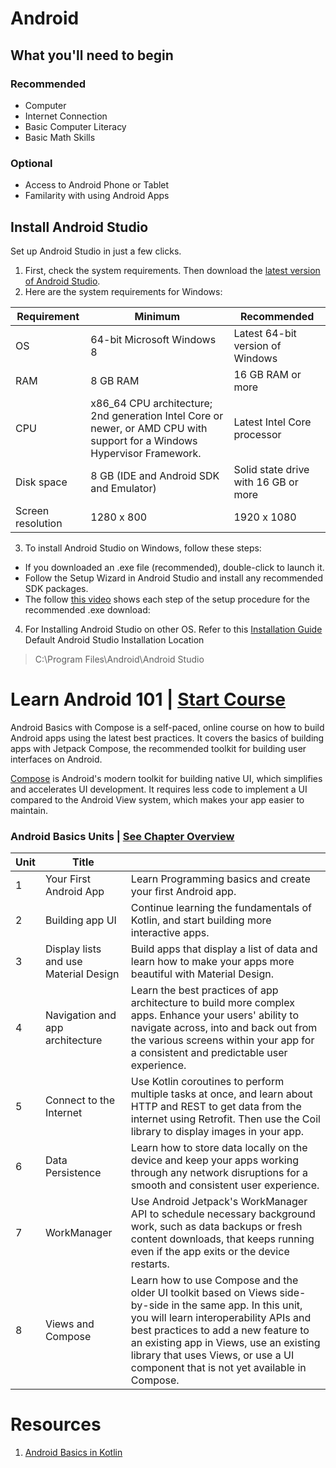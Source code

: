# Android

## What you'll need to begin

### Recommended
* Computer
* Internet Connection
* Basic Computer Literacy
* Basic Math Skills

### Optional
* Access to Android Phone or Tablet
* Familarity with using Android Apps

## Install Android Studio
Set up Android Studio in just a few clicks.
1.  First, check the system requirements. Then download the <a href="https://developer.android.com/studio">latest version of Android Studio</a>.
2.  Here are the system requirements for Windows:

| Requirement	| Minimum	|Recommended |
|--------------|---------|------------|
OS	| 64-bit Microsoft Windows 8	| Latest 64-bit version of Windows
RAM	 |8 GB RAM	| 16 GB RAM or more
CPU	| x86_64 CPU architecture; 2nd generation Intel Core or newer, or AMD CPU with support for a Windows Hypervisor Framework.|	Latest Intel Core processor
Disk space |	8 GB (IDE and Android SDK and Emulator)	| Solid state drive with 16 GB or more
Screen resolution |	1280 x 800	| 1920 x 1080


3. To install Android Studio on Windows, follow these steps:
* If you downloaded an .exe file (recommended), double-click to launch it.
* Follow the Setup Wizard in Android Studio and install any recommended SDK packages.
* The follow [this video](https://developer.android.com/static/studio/videos/studio-install-windows.mp4) shows each step of the setup procedure for the recommended .exe download:
 4. For Installing Android Studio on other OS. Refer to this [Installation Guide](https://developer.android.com/studio/install)
Default Android Studio Installation Location 
> C:\Program Files\Android\Android Studio

# Learn Android 101 | [Start Course](https://developer.android.com/courses/android-basics-compose/course)
Android Basics with Compose is a self-paced, online course on how to build Android apps using the latest best practices. It covers the basics of building apps with Jetpack Compose, the recommended toolkit for building user interfaces on Android.

[Compose](https://developer.android.com/jetpack/compose) is Android's modern toolkit for building native UI, which simplifies and accelerates UI development. It requires less code to implement a UI compared to the Android View system, which makes your app easier to maintain.

### Android Basics Units | [See Chapter Overview](https://github.com/SanjeevStephan/android/tree/master/training-course)
| Unit | Title | |
|--|-------|----|
|1| Your First Android App | Learn Programming basics and create your first Android app. 
|2| Building app UI | Continue learning the fundamentals of Kotlin, and start building more interactive apps. 
|3| Display lists and use Material Design | Build apps that display a list of data and learn how to make your apps more beautiful with Material Design. 
|4| Navigation and app architecture | Learn the best practices of app architecture to build more complex apps. Enhance your users' ability to navigate across, into and back out from the various screens within your app for a consistent and predictable user experience.
|5|Connect to the Internet |  Use Kotlin coroutines to perform multiple tasks at once, and learn about HTTP and REST to get data from the internet using Retrofit. Then use the Coil library to display images in your app.
|6| Data Persistence| Learn how to store data locally on the device and keep your apps working through any network disruptions for a smooth and consistent user experience.
|7| WorkManager | Use Android Jetpack's WorkManager API to schedule necessary background work, such as data backups or fresh content downloads, that keeps running even if the app exits or the device restarts.
|8| Views and Compose | Learn how to use Compose and the older UI toolkit based on Views side-by-side in the same app. In this unit, you will learn interoperability APIs and best practices to add a new feature to an existing app in Views, use an existing library that uses Views, or use a UI component that is not yet available in Compose.

# Resources
1. [Android Basics in Kotlin](https://developer.android.com/courses/android-basics-kotlin/course)


